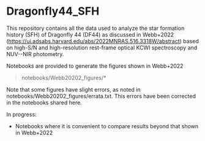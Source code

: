 # Dragonfly44_SFH

This repository contains all the data used to analyze the star formation history (SFH) of Dragonfly 44 (DF44) as discussed in Webb+2022 (https://ui.adsabs.harvard.edu/abs/2022MNRAS.516.3318W/abstract) based on high-S/N and high-resolution rest-frame optical KCWI spectroscopy and NUV--NIR photometry.

Notebooks are provided to generate the figures shown in Webb+2022
> notebooks/Webb20202_figures/*

Note that some figures have slight errors, as noted in notebooks/Webb20202_figures/errata.txt. This errors have been corrected in the notebooks shared here.

In progress:
- Notebooks where it is convenient to compare results beyond that shown in Webb+2022
